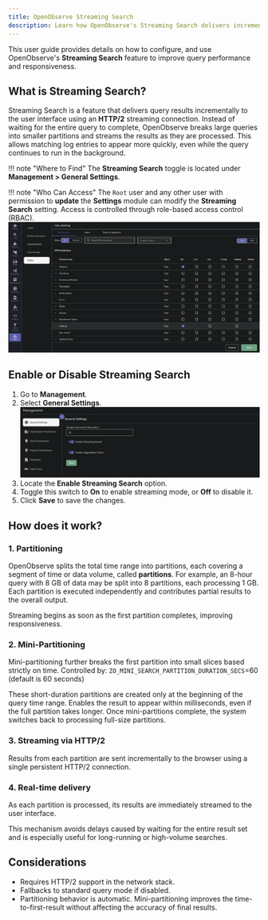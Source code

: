 ```yaml
---
title: OpenObserve Streaming Search 
description: Learn how OpenObserve's Streaming Search delivers incremental query results using HTTP/2 partitioning for faster log analysis and real-time data processing.
---
```

This user guide provides details on how to configure, and use OpenObserve's **Streaming Search** feature to improve query performance and responsiveness. 

## What is Streaming Search?

Streaming Search is a feature that delivers query results incrementally to the user interface using an **HTTP/2** streaming connection. Instead of waiting for the entire query to complete, OpenObserve breaks large queries into smaller partitions and streams the results as they are processed. This allows matching log entries to appear more quickly, even while the query continues to run in the background.

!!! note "Where to Find"
    The **Streaming Search** toggle is located under **Management > General Settings**.

!!! note "Who Can Access"
    The `Root` user and any other user with permission to **update** the **Settings** module can modify the **Streaming Search** setting. Access is controlled through role-based access control (RBAC).
    ![User Access](../../images/streaming-search-access.png)
    

## Enable or Disable Streaming Search

1. Go to **Management**.
2. Select **General Settings**.
![Enable or Disable Streaming Search](../../images/enable-disable-streaming-search.png)
3. Locate the **Enable Streaming Search** option.
4. Toggle this switch to **On** to enable streaming mode, or **Off** to disable it.
5. Click **Save** to save the changes.

## How does it work?

### 1. Partitioning

OpenObserve splits the total time range into partitions, each covering a segment of time or data volume, called **partitions**. For example, an 8-hour query with 8 GB of data may be split into 8 partitions, each processing 1 GB. Each partition is executed independently and contributes partial results to the overall output.

Streaming begins as soon as the first partition completes, improving responsiveness.

### 2. Mini-Partitioning

Mini-partitioning further breaks the first partition into small slices based strictly on time. Controlled by: `ZO_MINI_SEARCH_PARTITION_DURATION_SECS`=60 (default is 60 seconds)

These short-duration partitions are created only at the beginning of the query time range. Enables the result to appear within milliseconds, even if the full partition takes longer. Once mini-partitions complete, the system switches back to processing full-size partitions.

### 3. Streaming via HTTP/2

Results from each partition are sent incrementally to the browser using a single persistent HTTP/2 connection.

### 4. Real-time delivery

As each partition is processed, its results are immediately streamed to the user interface.

This mechanism avoids delays caused by waiting for the entire result set and is especially useful for long-running or high-volume searches.


## Considerations

- Requires HTTP/2 support in the network stack.
- Fallbacks to standard query mode if disabled.
- Partitioning behavior is automatic. Mini-partitioning improves the time-to-first-result without affecting the accuracy of final results.